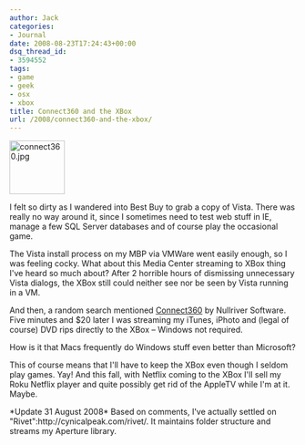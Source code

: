 ```yaml
---
author: Jack
categories:
- Journal
date: 2008-08-23T17:24:43+00:00
dsq_thread_id:
- 3594552
tags:
- game
- geek
- osx
- xbox
title: Connect360 and the XBox
url: /2008/connect360-and-the-xbox/
---
```


<img src="/files/connect360.jpg" alt="connect360.jpg" border="0" width="97" height="94" />

I felt so dirty as I wandered into Best Buy to grab a copy of Vista. There was really no way around it, since I sometimes need to test web stuff in IE, manage a few SQL Server databases and of course play the occasional game.

The Vista install process on my MBP via VMWare went easily enough, so I was feeling cocky. What about this Media Center streaming to XBox thing I've heard so much about? After 2 horrible hours of dismissing unnecessary Vista dialogs, the XBox still could neither see nor be seen by Vista running in a VM.

And then, a random search mentioned [Connect360][1] by Nullriver Software. Five minutes and $20 later I was streaming my iTunes, iPhoto and (legal of course) DVD rips directly to the XBox &#8211; Windows not required.

How is it that Macs frequently do Windows stuff even better than Microsoft?

This of course means that I'll have to keep the XBox even though I seldom play games. Yay! And this fall, with Netflix coming to the XBox I'll sell my Roku Netflix player and quite possibly get rid of the AppleTV while I'm at it. Maybe.

<p class="alert">
  *Update 31 August 2008* Based on comments, I've actually settled on "Rivet":http://cynicalpeak.com/rivet/. It maintains folder structure and streams my Aperture library.
</p>

 [1]: http://www.nullriver.com/products/connect360